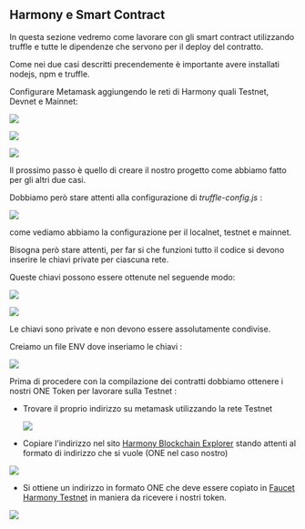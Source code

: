 ## Harmony e Smart Contract


In questa sezione vedremo come lavorare con gli smart contract utilizzando truffle e tutte le dipendenze che servono per il deploy del contratto.

Come nei due casi descritti precendemente è importante avere installati nodejs, npm e truffle.

Configurare Metamask aggiungendo le reti di Harmony quali Testnet, Devnet e Mainnet: 

![](https://github.com/Erxhes/progetto/blob/main/image/metamaskharmony.png)


![](https://github.com/Erxhes/progetto/blob/main/image/metamaskharmony2.png)


![](https://github.com/Erxhes/progetto/blob/main/image/metamaskharmony3.png)


Il prossimo passo è quello di creare il nostro progetto come abbiamo fatto per gli altri due casi.

Dobbiamo però stare attenti alla configurazione di *truffle-config.js* : 

![](https://github.com/Erxhes/progetto/blob/main/image/truffleharmony.png)


come vediamo abbiamo la configurazione per il localnet, testnet e mainnet.

Bisogna però stare attenti, per far si che funzioni tutto il codice si devono inserire le chiavi private per ciascuna rete.

Queste chiavi possono essere ottenute nel seguende modo: 



![](https://github.com/Erxhes/progetto/blob/main/image/metamaskharmony4.png)


![](https://github.com/Erxhes/progetto/blob/main/image/metamaskharmony5.png)


Le chiavi sono private e non devono essere assolutamente condivise.

Creiamo un file ENV dove inseriamo le chiavi : 

![](https://github.com/Erxhes/progetto/blob/main/image/env.png)

Prima di procedere con la compilazione dei contratti dobbiamo ottenere i nostri ONE Token per lavorare sulla Testnet : 


- Trovare il proprio indirizzo su metamask utilizzando la rete Testnet 

  ![](https://github.com/Erxhes/progetto/blob/main/image/harmony1.png)
  
 

- Copiare l'indirizzo nel sito [Harmony Blockchain Explorer](https://explorer.harmony.one/) stando attenti al formato di indirizzo che si vuole (ONE nel caso nostro)

 
 ![](https://github.com/Erxhes/progetto/blob/main/image/harmony2.png)
 
 
 - Si ottiene un indirizzo in formato ONE che deve essere copiato in [Faucet Harmony Testnet](https://faucet.pops.one/) in maniera da ricevere i nostri token.
 
 ![](https://github.com/Erxhes/progetto/blob/main/image/harmony3.png)


